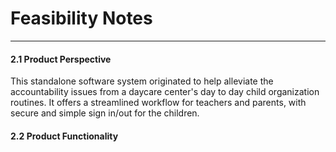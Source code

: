 # Feasibility Notes

-------

#### 2.1 Product Perspective

This standalone software system originated to help alleviate the accountability issues from a daycare center's day to day child organization routines. It offers a streamlined workflow for teachers and parents, with secure and simple sign in/out for the children. 


#### 2.2 Product Functionality